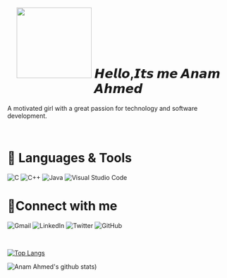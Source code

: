 <h1 align="center"><img src="https://media.giphy.com/media/3ohhwMDyS6rv3sB8yI/giphy.gif" width="170px" height="160px" > 𝙃𝙚𝙡𝙡𝙤,𝙄𝙩𝙨 𝙢𝙚 𝘼𝙣𝙖𝙢 𝘼𝙝𝙢𝙚𝙙 </h1>

A motivated girl with a great passion for technology and software development.
<!-- - 🔭 I’m currently working on spaceX project
- 🌱 I’m currently learning ...
- 👯 I’m looking to collaborate on ...
- 🤔 I’m looking for help with ...
- 💬 Ask me about ...
- 📫 How to reach me: ...
- 😄 Pronouns: ...
- ⚡ Fun fact: ... -->
<!-- <img src="https://media.giphy.com/media/3ohhwMDyS6rv3sB8yI/giphy.gif" width="170px">  -->
<br>

# 🧨 Languages & Tools

![C](https://img.shields.io/badge/c-%2300599C.svg?style=for-the-badge&logo=c&logoColor=white)
![C++](https://img.shields.io/badge/c++-%2300599C.svg?style=for-the-badge&logo=c%2B%2B&logoColor=white)
![Java](https://img.shields.io/badge/java-%23ED8B00.svg?style=for-the-badge&logo=java&logoColor=white)
![Visual Studio Code](https://img.shields.io/badge/Visual%20Studio%20Code-0078d7.svg?style=for-the-badge&logo=visual-studio-code&logoColor=white)
<br>


# 🧨Connect with me
![Gmail](https://img.shields.io/badge/Gmail-D14836?style=for-the-badge&logo=gmail&logoColor=white)
![LinkedIn](https://img.shields.io/badge/linkedin-%230077B5.svg?style=for-the-badge&logo=linkedin&logoColor=white)
![Twitter](https://img.shields.io/badge/<handle>-%231DA1F2.svg?style=for-the-badge&logo=Twitter&logoColor=white)
![GitHub](https://img.shields.io/badge/github-%23121011.svg?style=for-the-badge&logo=github&logoColor=white)

<br>

[![Top Langs](https://github-readme-stats.vercel.app/api/top-langs/?username=ianamahmed&layout=compact&theme=react)](https://github.com/ianamahmed/github-readme-stats)


![Anam Ahmed's github stats](https://github-readme-stats.vercel.app/api?username=ianamahmed&theme=react&show_icons=true))


<!-- **ianamahmed/ianamahmed** is a ✨ _special_ ✨ repository because its `README.md` (this file) appears on your GitHub profile.

Here are some ideas to get you started:

- 🔭 I’m currently working on ...
- 🌱 I’m currently learning ...
- 👯 I’m looking to collaborate on ...
- 🤔 I’m looking for help with ...
- 💬 Ask me about ...
- 📫 How to reach me: ...
- 😄 Pronouns: ...
- ⚡ Fun fact: ...
 -->
